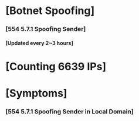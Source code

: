 # [Botnet Spoofing]
### [554 5.7.1 Spoofing Sender]
#### [Updated every 2~3 hours]

# [Counting 6639 IPs]

# [Symptoms] 
###   [554 5.7.1 Spoofing Sender in Local Domain]
